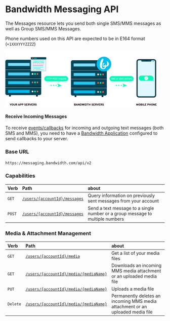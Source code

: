 # Bandwidth Messaging API

The Messages resource lets you send both single SMS/MMS messages as well as Group SMS/MMS Messages.

Phone numbers used on this API are expected to be in E164 format (`+1XXXYYYZZZZ`)

<img src="../../images/send_sms.png" style="max-width:95%">

#### Receive Incoming Messages
To receive [events/callbacks](../callbacks/messageEvents.md) for incoming and outgoing text messages (both SMS and MMS), you need to have a [Bandwidth Application](../../account/applications/about.md) configured to send callbacks to your server.

### Base URL

`https://messaging.bandwidth.com/api/v2`

### Capabilities

| Verb                           | Path                                                                  | about                                                                         |
|:-------------------------------|:----------------------------------------------------------------------|:------------------------------------------------------------------------------|
| <code class="get">GET</code>  | [`/users/{accountId}/messages`](../methods/messages/getMessages.md)   | Query information on previously sent messages from your account               |
| <code class="post">POST</code> | [`/users/{accountId}/messages`](../methods/messages/createMessage.md) | Send a text message to a single number or a group message to multiple numbers |

### Media & Attachment Management
| Verb                               | Path                                                                      | about                                                                          |
|:-----------------------------------|:--------------------------------------------------------------------------|:-------------------------------------------------------------------------------|
| <code class="get">GET</code>       | [`/users/{accountId}/media`](../methods/media/listMedia.md)               | Get a list of your media files                                                 |
| <code class="get">GET</code>       | [`/users/{accountId}/media/{mediaName}`](../methods/media/getMedia.md)    | Downloads an incoming MMS media attachment or an uploaded media file           |
| <code class="put">PUT</code>       | [`/users/{accountId}/media/{mediaName}`](../methods/media/uploadMedia.md) | Uploads a media file                                                           |
| <code class="delete">Delete</code> | [`/users/{accountId}/media/{mediaName}`](../methods/media/deleteMedia.md) | Permanently deletes an incoming MMS media attachment or an uploaded media file |
